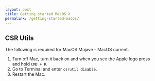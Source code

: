 ```yaml
---
layout: post
title: Getting started MacOS X
permalink: /getting-started-macos/
---
```


## CSR Utils

The following is required for MacOS Mojave - MacOS current.

1. Turn off Mac, turn it back on and when you see the Apple logo press and hold <code>CMD + R</code>.
2. Go to Terminal and enter <code>csrutil disable</code>.
3. Restart the Mac.